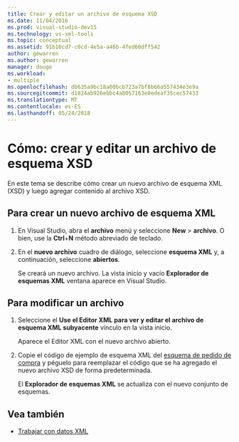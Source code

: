 ```yaml
---
title: Crear y editar un archivo de esquema XSD
ms.date: 11/04/2016
ms.prod: visual-studio-dev15
ms.technology: vs-xml-tools
ms.topic: conceptual
ms.assetid: 91b10cd7-c0cd-4e5a-a46b-4fed60dff542
author: gewarren
ms.author: gewarren
manager: douge
ms.workload:
- multiple
ms.openlocfilehash: db635a9bc18a00bcb723a7bf8b66a557434e3e9a
ms.sourcegitcommit: d1824ab926ebbc4a8057163e0edeaf35cec57433
ms.translationtype: MT
ms.contentlocale: es-ES
ms.lasthandoff: 05/24/2018
---
```

# <a name="how-to-create-and-edit-an-xsd-schema-file"></a>Cómo: crear y editar un archivo de esquema XSD

En este tema se describe cómo crear un nuevo archivo de esquema XML (XSD) y luego agregar contenido al archivo XSD.

## <a name="to-create-a-new-xml-schema-file"></a>Para crear un nuevo archivo de esquema XML

1. En Visual Studio, abra el **archivo** menú y seleccione **New** > **archivo**. O bien, use la **Ctrl**+**N** método abreviado de teclado.

2. En el **nuevo archivo** cuadro de diálogo, seleccione **esquema XML** y, a continuación, seleccione **abiertos**.

   Se creará un nuevo archivo. La vista inicio y vacío **Explorador de esquemas XML** ventana aparece en Visual Studio.

## <a name="to-edit-a-file"></a>Para modificar un archivo

1. Seleccione el **Use el Editor XML para ver y editar el archivo de esquema XML subyacente** vínculo en la vista inicio.

   Aparece el Editor XML con el nuevo archivo abierto.

2. Copie el código de ejemplo de esquema XML del [esquema de pedido de compra](../xml-tools/sample-xsd-file-simple-schema.md) y péguelo para reemplazar el código que se ha agregado el nuevo archivo XSD de forma predeterminada.

   El **Explorador de esquemas XML** se actualiza con el nuevo conjunto de esquemas.

## <a name="see-also"></a>Vea también

- [Trabajar con datos XML](../xml-tools/working-with-xml-data.md)
